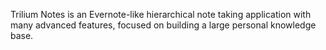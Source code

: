Trilium Notes is an Evernote-like hierarchical note taking application with many advanced features, focused on building a large personal knowledge base.
